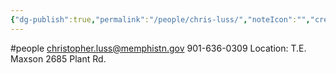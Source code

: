 ```yaml
---
{"dg-publish":true,"permalink":"/people/chris-luss/","noteIcon":"","created":"2025-01-09T10:48:47.237-06:00"}
---
```


#people 
christopher.luss@memphistn.gov
901-636-0309
Location: T.E. Maxson 2685 Plant Rd.